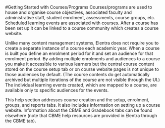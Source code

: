 #Getting Started with Courses/Programs
Courses/programs are used to house and organise course objectives, associated faculty and administrative staff, student enrolment, assessments, course groups, etc.  Scheduled learning events are associated with courses. After a course has been set up it can be linked to a course community which creates a course website.

Unlike many content management systems, Elentra does not require you to create a separate instance of a course each academic year.  When a course is built you define an enrolment period for it and set an audience for that enrolment period.  By adding multiple enrolments and audiences to a course you make it accessible to various learners but the central course content stored on the course setup tab or on course website pages is not unique to those audiences by default. (The course contents do get automatically archived but multiple iterations of the course are not visible through the UI.)  The individual learning events created, which are mapped to a course, are available only to specific audiences for the events.

This help section addresses course creation and the setup, enrolment, groups, and reports tabs.  It also includes information on setting up a course website.  Information about the CBME and Gradebook tabs can be found elsewhere (note that CBME help resources are provided in Elentra through the CBME tab).
